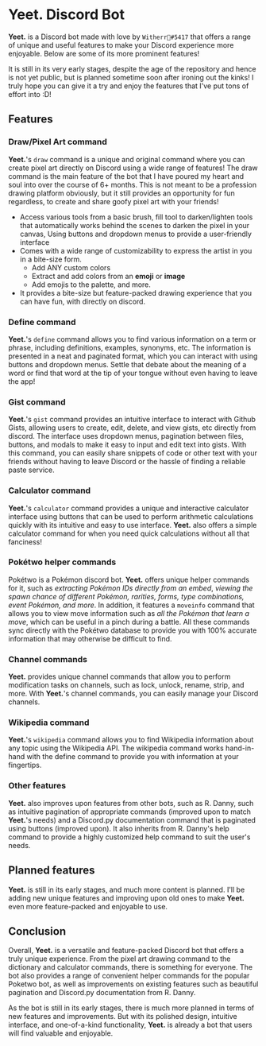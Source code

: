 # **Yeet.** Discord Bot
**Yeet.** is a Discord bot made with love by `Witherr🖤#5417` that offers a range of unique and useful features to make your Discord experience more enjoyable. Below are some of its more prominent features!

It is still in its very early stages, despite the age of the repository and hence is not yet public, but is planned sometime soon after ironing out the kinks! I truly hope you can give it a try and enjoy the features that I've put tons of effort into :D!

## Features
### Draw/Pixel Art command
**Yeet.**'s `draw` command is a unique and original command where you can create pixel art directly on Discord using a wide range of features!
The draw command is the main feature of the bot that I have poured my heart and soul into over the course of 6+ months. This is not meant to be a profession drawing platform obviously, but it still provides an opportunity for fun regardless, to create and share goofy pixel art with your friends!
- Access various tools from a basic brush, fill tool to darken/lighten tools that automatically works behind the scenes to darken the pixel in your canvas, Using buttons and dropdown menus to provide a user-friendly interface
- Comes with a wide range of customizability to express the artist in you in a bite-size form.
    - Add ANY custom colors
    - Extract and add colors from an **emoji** or **image**
    - Add emojis to the palette, and more.
- It provides a bite-size but feature-packed drawing experience that you can have fun, with directly on discord.

### Define command
**Yeet.**'s `define` command allows you to find various information on a term or phrase, including definitions, examples, synonyms, etc. The information is presented in a neat and paginated format, which you can interact with using buttons and dropdown menus. Settle that debate about the meaning of a word or find that word at the tip of your tongue without even having to leave the app!

### Gist command
**Yeet.**'s `gist` command provides an intuitive interface to interact with Github Gists, allowing users to create, edit, delete, and view gists, etc directly from discord. The interface uses dropdown menus, pagination between files, buttons, and modals to make it easy to input and edit text into gists. With this command, you can easily share snippets of code or other text with your friends without having to leave Discord or the hassle of finding a reliable paste service.

### Calculator command
**Yeet.**'s `calculator` command provides a unique and interactive calculator interface using buttons that can be used to perform arithmetic calculations quickly with its intuitive and easy to use interface. **Yeet.** also offers a simple calculator command for when you need quick calculations without all that fanciness!

### Pokétwo helper commands
Pokétwo is a Pokémon discord bot. **Yeet.** offers unique helper commands for it, such as *extracting Pokémon IDs directly from an embed*, *viewing the spawn chance of different Pokémon, rarities, forms, type combinations, event Pokémon, and more*. In addition, it features a `moveinfo` command that allows you to view move information such as *all the Pokémon that learn a move*, which can be useful in a pinch during a battle. All these commands sync directly with the Pokétwo database to provide you with 100% accurate information that may otherwise be difficult to find.

### Channel commands
**Yeet.** provides unique channel commands that allow you to perform modification tasks on channels, such as lock, unlock, rename, strip, and more. With **Yeet.**'s channel commands, you can easily manage your Discord channels.

### Wikipedia command
**Yeet.**'s `wikipedia` command allows you to find Wikipedia information about any topic using the Wikipedia API. The wikipedia command works hand-in-hand with the define command to provide you with information at your fingertips.

### Other features
**Yeet.** also improves upon features from other bots, such as R. Danny, such as intuitive pagination of appropriate commands (improved upon to match **Yeet.**'s needs) and a Discord.py documentation command that is paginated using buttons (improved upon). It also inherits from R. Danny's help command to provide a highly customized help command to suit the user's needs.

## Planned features
**Yeet.** is still in its early stages, and much more content is planned. I'll be adding new unique features and improving upon old ones to make **Yeet.** even more feature-packed and enjoyable to use.

## Conclusion
Overall, **Yeet.** is a versatile and feature-packed Discord bot that offers a truly unique experience. From the pixel art drawing command to the dictionary and calculator commands, there is something for everyone. The bot also provides a range of convenient helper commands for the popular Poketwo bot, as well as improvements on existing features such as beautiful pagination and Discord.py documentation from R. Danny.

As the bot is still in its early stages, there is much more planned in terms of new features and improvements. But with its polished design, intuitive interface, and one-of-a-kind functionality, **Yeet.** is already a bot that users will find valuable and enjoyable.